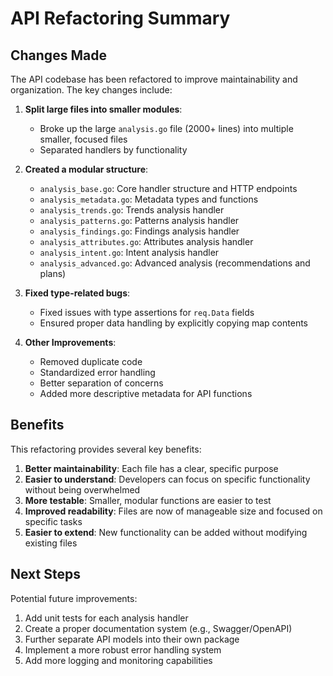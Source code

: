 # API Refactoring Summary

## Changes Made

The API codebase has been refactored to improve maintainability and organization. The key changes include:

1. **Split large files into smaller modules**:
   - Broke up the large `analysis.go` file (2000+ lines) into multiple smaller, focused files
   - Separated handlers by functionality
   
2. **Created a modular structure**:
   - `analysis_base.go`: Core handler structure and HTTP endpoints
   - `analysis_metadata.go`: Metadata types and functions 
   - `analysis_trends.go`: Trends analysis handler
   - `analysis_patterns.go`: Patterns analysis handler
   - `analysis_findings.go`: Findings analysis handler
   - `analysis_attributes.go`: Attributes analysis handler
   - `analysis_intent.go`: Intent analysis handler
   - `analysis_advanced.go`: Advanced analysis (recommendations and plans)

3. **Fixed type-related bugs**:
   - Fixed issues with type assertions for `req.Data` fields
   - Ensured proper data handling by explicitly copying map contents

4. **Other Improvements**:
   - Removed duplicate code
   - Standardized error handling
   - Better separation of concerns
   - Added more descriptive metadata for API functions

## Benefits

This refactoring provides several key benefits:

1. **Better maintainability**: Each file has a clear, specific purpose
2. **Easier to understand**: Developers can focus on specific functionality without being overwhelmed
3. **More testable**: Smaller, modular functions are easier to test
4. **Improved readability**: Files are now of manageable size and focused on specific tasks
5. **Easier to extend**: New functionality can be added without modifying existing files

## Next Steps

Potential future improvements:

1. Add unit tests for each analysis handler
2. Create a proper documentation system (e.g., Swagger/OpenAPI)
3. Further separate API models into their own package
4. Implement a more robust error handling system
5. Add more logging and monitoring capabilities 